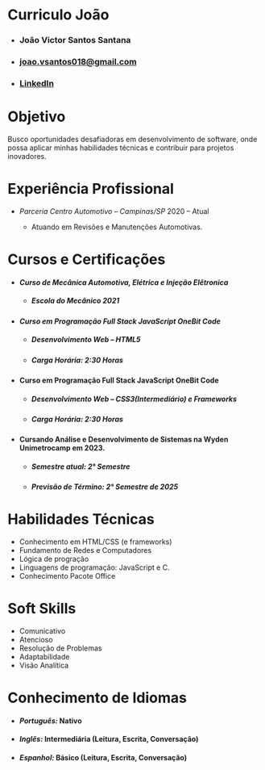 # Curriculo João

- ### João Victor Santos Santana
- ### joao.vsantos018@gmail.com
-  ### [LinkedIn](https://www.linkedin.com/in/joão-victor-santos-450539271/)

# Objetivo
Busco oportunidades desafiadoras em desenvolvimento de software, onde possa aplicar minhas habilidades técnicas e contribuir para projetos inovadores.

# Experiência Profissional
- *Parceria Centro Automotivo – Campinas/SP*
2020 – Atual

  - Atuando em Revisões e Manutenções Automotivas.

# Cursos e Certificações
- #### *Curso de Mecânica Automotiva, Elétrica e Injeção Elêtronica*

  - ##### Escola do Mecânico 2021


- #### *Curso em Programação Full Stack JavaScript OneBit Code*
  - ##### Desenvolvimento Web – HTML5 
  - ##### Carga Horária: 2:30 Horas

- #### Curso em Programação Full Stack JavaScript OneBit Code
  - ##### Desenvolvimento Web – CSS3(Intermediário) e Frameworks
  - ##### Carga Horária: 2:30 Horas

- #### Cursando Análise e Desenvolvimento de Sistemas na Wyden Unimetrocamp em 2023.
  - ##### Semestre atual: 2° Semestre
  - ##### Previsão de Término: 2° Semestre de 2025

# Habilidades Técnicas
- Conhecimento em HTML/CSS (e frameworks)
- Fundamento de Redes e Computadores
- Lógica de progração
- Linguagens de programação: JavaScript e C.
- Conhecimento Pacote Office
# Soft Skills
- Comunicativo
- Atencioso
- Resolução de Problemas
- Adaptabilidade
- Visão Analítica

# Conhecimento de Idiomas
- #### *Português:* Nativo
- #### *Inglês:* Intermediária (Leitura, Escrita, Conversação)
- #### *Espanhol:* Básico (Leitura, Escrita, Conversação)
